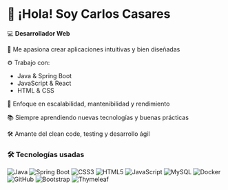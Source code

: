 # 👋 ¡Hola! Soy Carlos Casares

💻 **Desarrollador Web**  

🌟 Me apasiona crear aplicaciones intuitivas y bien diseñadas  

⚙️ Trabajo con:  
- Java & Spring Boot  
- JavaScript & React  
- HTML & CSS  

🚀 Enfoque en escalabilidad, mantenibilidad y rendimiento  

📚 Siempre aprendiendo nuevas tecnologías y buenas prácticas  

🛠️ Amante del clean code, testing y desarrollo ágil  

### 🛠️ Tecnologías usadas

![Java](https://img.shields.io/badge/Java-orange?style=for-the-badge&logo=java&logoColor=white)
![Spring Boot](https://img.shields.io/badge/Spring%20Boot-6DB33F?style=for-the-badge&logo=springboot&logoColor=white)
![CSS3](https://img.shields.io/badge/CSS3-1572B6?style=for-the-badge&logo=css3&logoColor=white)
![HTML5](https://img.shields.io/badge/HTML5-E34F26?style=for-the-badge&logo=html5&logoColor=white)
![JavaScript](https://img.shields.io/badge/JavaScript-F7DF1E?style=for-the-badge&logo=javascript&logoColor=black)
![MySQL](https://img.shields.io/badge/MySQL-4479A1?style=for-the-badge&logo=mysql&logoColor=white)
![Docker](https://img.shields.io/badge/Docker-2496ED?style=for-the-badge&logo=docker&logoColor=white)
![GitHub](https://img.shields.io/badge/GitHub-181717?style=for-the-badge&logo=github&logoColor=white)
![Bootstrap](https://img.shields.io/badge/Bootstrap-7952B3?style=for-the-badge&logo=bootstrap&logoColor=white)
![Thymeleaf](https://img.shields.io/badge/Thymeleaf-005F0F?style=for-the-badge&logo=thymeleaf&logoColor=white)

